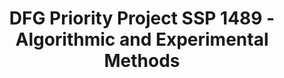 ---
title: "DFG Priority Project SSP 1489 - Algorithmic and Experimental Methods"
url: "https://www.spp1489.de/"
category: "Research Groups & Projects"
--- 